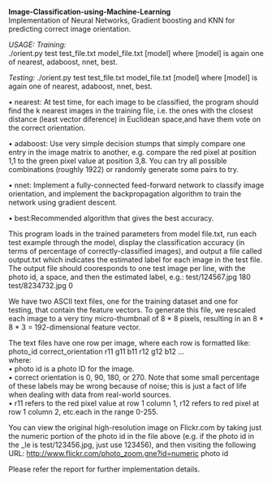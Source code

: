 **Image-Classification-using-Machine-Learning**  
Implementation of Neural Networks, Gradient boosting and KNN for predicting correct image orientation.

*USAGE:* 
*Training:*  
./orient.py test test_file.txt model_file.txt [model]
where [model] is again one of nearest, adaboost, nnet, best.

*Testing:* 
./orient.py test test_file.txt model_file.txt [model]
where [model] is again one of nearest, adaboost, nnet, best.

• nearest: At test time, for each image to be classified, the program should find the k nearest images in the training file, i.e. the ones with the closest distance (least vector diference) in Euclidean space,and have them vote on the correct orientation.

• adaboost: Use very simple decision stumps that simply compare one entry in the image matrix to another, e.g. compare the red pixel at position 1,1 to the green pixel value at position 3,8. You can try all possible combinations (roughly 1922) or randomly generate some pairs to try.

• nnet: Implement a fully-connected feed-forward network to classify image orientation, and implement the backpropagation algorithm to train the network using gradient descent.

• best:Recommended algorithm that gives the best accuracy.

This program loads in the trained parameters from model file.txt, run each test example through the model, display the classification accuracy (in terms of percentage of correctly-classified images), and output a file called output.txt which indicates the estimated label for each image in the test file. The output file should cooresponds to one test image per line, with the photo id, a space, and then the estimated label, e.g.:
test/124567.jpg 180
test/8234732.jpg 0

We have two ASCII text files, one for the training dataset and one for testing, that contain the feature vectors. 
To generate this file, we rescaled each image to a very tiny micro-thumbnail of 8 * 8 pixels, resulting in an 8 * 8 * 3 = 192-dimensional feature vector.

The text files have one row per image, where each row is formatted like:  
photo_id correct_orientation r11 g11 b11 r12 g12 b12 ...  
where:  
• photo id is a photo ID for the image.  
• correct orientation is 0, 90, 180, or 270. Note that some small percentage of these labels may be wrong because of noise; this is just a fact of life when dealing with data from real-world sources.  
• r11 refers to the red pixel value at row 1 column 1, r12 refers to red pixel at row 1 column 2, etc.each in the range 0-255.
 
You can view the original high-resolution image on Flickr.com by taking just the numeric portion of the photo id in the file above (e.g. if the photo id in the _le is test/123456.jpg, just use 123456), and then visiting the following URL: 
http://www.flickr.com/photo_zoom.gne?id=numeric photo id


Please refer the report for further implementation details.
